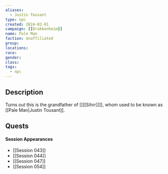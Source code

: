 ```yaml
---
aliases:
  - Justin Tousant
type: npc
created: 2024-02-01
campaign: [[Drakkenheim]]
name: Pale Man
faction: Unaffiliated
group: 
locations: 
race: 
gender: 
class: 
tags:
  - npc
---
```


## Description

Turns out this is the grandfather of [[[[Sihrr]]]], whom used to be known as [[Pale Man|Justin Tousant]].

## Quests
<!-- QueryToSerialize: TASK FROM "TTRPG/Drakkenheim/Quests" WHERE !completed AND contains(outlinks, [[Pale Man]]) -->

#### Session Appearances
<!-- QueryToSerialize: LIST FROM [[Pale Man]] WHERE file.folder = "TTRPG/Drakkenheim/Sessions" -->
<!-- SerializedQuery: LIST FROM [[Pale Man]] WHERE file.folder = "TTRPG/Drakkenheim/Sessions" -->
- [[Session 043]]
- [[Session 044]]
- [[Session 047]]
- [[Session 054]]
<!-- SerializedQuery END -->



